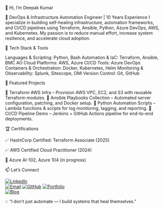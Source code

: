 👋 Hi, I’m Deepak Kumar

🚀 DevOps & Infrastructure Automation Engineer | 10 Years Experience
I specialize in building self-healing infrastructure, automation frameworks, and CI/CD pipelines using Terraform, Ansible, Python, Azure DevOps, AWS, and Kubernetes. My passion is to reduce manual effort, increase system resilience, and accelerate cloud adoption.

🔧 Tech Stack & Tools

Languages & Scripting: Python, Bash
Automation & IaC: Terraform, Ansible, BMC AO
Cloud Platforms: AWS, Azure
CI/CD Tools: Azure DevOps
Containers & Orchestration: Docker, Kubernetes, Helm
Monitoring & Observability: Splunk, Sitescope, OMi
Version Control: Git, GitHub

📌 Featured Projects

🔹 Terraform AWS Infra
 – Provision AWS VPC, EC2, and S3 with reusable Terraform modules.
🔹 Ansible Playbooks Collection
 – Automated server configuration, patching, and Docker setup.
🔹 Python Automation Scripts
 – Lambda functions & scripts for log monitoring, tagging, and reporting.
🔹 CI/CD Pipeline Demo
 – Jenkins + GitHub Actions pipeline for end-to-end deployments.

🏆 Certifications

✅ HashiCorp Certified: Terraform Associate (2025)

✅ AWS Certified Cloud Practitioner (2024)

🎯 Azure AI-102, Azure 104 (in progress)

📫 Let’s Connect

[![LinkedIn](https://img.shields.io/badge/LinkedIn-Deepak%20Kumar-blue?logo=linkedin)](https://www.linkedin.com/in/mrdeepak0)  
[![Email](https://img.shields.io/badge/Email-dpkjswl7%40gmail.com-red?logo=gmail)](mailto:dpkjswl7@gmail.com)
[![GitHub](https://img.shields.io/badge/GitHub-kumardeepakg92-black?logo=github)](https://github.com/kumardeepakg92)
[![Portfolio](https://img.shields.io/badge/Portfolio-Website-green?logo=google-chrome)](https://mrdeepak0.github.io)  
[![Blog](https://img.shields.io/badge/Blog-Hashnode-black?logo=hashnode)](https://deepakgupta0.hashnode.dev/)

💡 “I don’t just automate — I build systems that heal themselves.”
